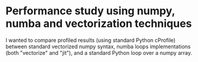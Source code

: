 # Performance study using numpy, numba and vectorization techniques
I wanted to compare profiled results (using standard Python cProfile) between standard
vectorized numpy syntax, numba loops implementations (both "vectorize" and "jit"),
and a standard Python loop over a numpy array.
